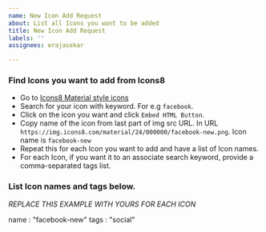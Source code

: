 ```yaml
---
name: New Icon Add Request
about: List all Icons you want to be added
title: New Icon Add Request
labels: ''
assignees: erajasekar

---
```


### Find Icons you want to add from Icons8

* Go to [Icons8 Material style icons](https://icons8.com/icons/material)
* Search for your icon with keyword. For e.g `facebook`.
* Click on the icon you want and click `Embed HTML Button`.
* Copy name of the icon from last part of img src URL. In URL `https://img.icons8.com/material/24/000000/facebook-new.png`. Icon name is `facebook-new`
* Repeat this for each Icon you want to add and have a list of Icon names.
* For each Icon, if you want it to an associate search keyword, provide a comma-separated tags list.

### List Icon names and tags below.

*REPLACE THIS EXAMPLE WITH YOURS FOR EACH ICON*

name : "facebook-new"
tags : "social"
